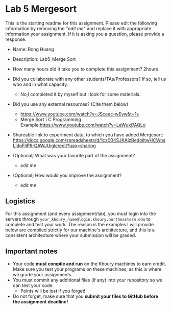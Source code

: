# Lab 5 Mergesort
This is the starting readme for this assignment.  Please edit the following 
information by removing the "*edit me*" and replace it with appropriate 
information your assignment. If it is asking you a question, please provide 
a response.

- Name: Rong Huang

- Description: Lab5-Merge Sort

- How many hours did it take you to complete this assignment? 2hours

- Did you collaborate with any other students/TAs/Professors? If so, tell 
  us who and in what capacity.
  - No,I completed it by myself but I look for some materials.

- Did you use any external resources? (Cite them below)
  - https://www.youtube.com/watch?v=JSceec-wEyw&t=1s
  - Merge Sort | C Programming Example:https://www.youtube.com/watch?v=LeWuki7AQLo

- Shareable link to experiment data, to which you have added 
  Mergesort: https://docs.google.com/spreadsheets/d/1cz004SJKAjzBedoiltwHCWnsLjdoFliP6rQAWJUiglc/edit?usp=sharing

- (Optional) What was your favorite part of the assignment?

  - *edit me*

- (Optional) How would you improve the assignment? 
  - *edit me*

## Logistics

For this assignment (and every assignment/lab), you must login into the 
servers through `your_khoury_name@login.khoury.northeastern.edu` to complete 
and test your work. The reason is the examples I will provide below are 
compiled strictly for our machine's architecture, and this is a consistent 
architecture where your submission will be graded.

## Important notes

* Your code **must compile and run** on the Khoury machines to earn credit. 
  Make sure you test your programs on these machines, as this is where we 
  grade your assignments.
* You must commit any additional files (if any) into your repository so we 
  can test your code.
  * Points will be lost if you forget!
* Do not forget, make sure that you **submit your files to GitHub before 
  the assignment deadline!**

